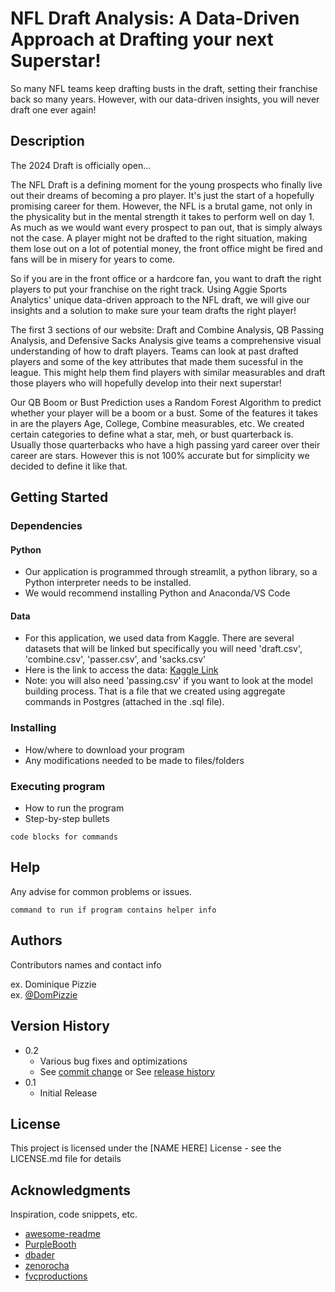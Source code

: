 # NFL Draft Analysis: A Data-Driven Approach at Drafting your next Superstar!

So many NFL teams keep drafting busts in the draft, setting their franchise back so many years. However, with our data-driven insights, you will never draft one ever again!

## Description

The 2024 Draft is officially open...

The NFL Draft is a defining moment for the young prospects who finally live out their dreams of becoming a pro player. It's just the
start of a hopefully promising career for them. However, the NFL is a brutal game, not only in the physicality but in the mental
strength it takes to perform well on day 1. As much as we would want every prospect to pan out, that is simply always not the case.
A player might not be drafted to the right situation, making them lose out on a lot of potential money, the front office
might be fired and fans will be in misery for years to come.
    
So if you are in the front office or a hardcore fan, you want to draft the right players to put your franchise on 
the right track. Using Aggie Sports Analytics' unique data-driven approach to the NFL draft, we will give our insights and a solution
to make sure your team drafts the right player!

The first 3 sections of our website: Draft and Combine Analysis, QB Passing Analysis, and Defensive Sacks Analysis give teams a comprehensive visual understanding of how to draft players.
Teams can look at past drafted players and some of the key attributes that made them sucessful in the league. This might help them find players with similar measurables and draft those players who will hopefully develop into their next superstar!

Our QB Boom or Bust Prediction uses a Random Forest Algorithm to predict whether your player will be a boom or a bust. Some of the features it takes in are the players Age, College, Combine measurables, etc. We created certain categories to define what a star, meh, or bust quarterback is. Usually those quarterbacks who have a high passing yard career over their career are stars. However this is not 100% accurate but for simplicity we decided to define it like that.

## Getting Started

### Dependencies

#### Python
* Our application is programmed through streamlit, a python library, so a Python interpreter needs to be installed.
* We would recommend installing Python and Anaconda/VS Code

#### Data
* For this application, we used data from Kaggle. There are several datasets that will be linked but specifically you will need 'draft.csv', 'combine.csv', 'passer.csv', and 'sacks.csv'
* Here is the link to access the data: [Kaggle Link](https://www.kaggle.com/datasets/toddsteussie/nfl-play-statistics-dataset-2004-to-present)
* Note: you will also need 'passing.csv' if you want to look at the model building process. That is a file that we created using aggregate commands in Postgres (attached in the .sql file).

### Installing

* How/where to download your program
* Any modifications needed to be made to files/folders

### Executing program

* How to run the program
* Step-by-step bullets
```
code blocks for commands
```

## Help

Any advise for common problems or issues.
```
command to run if program contains helper info
```

## Authors

Contributors names and contact info

ex. Dominique Pizzie  
ex. [@DomPizzie](https://twitter.com/dompizzie)

## Version History

* 0.2
    * Various bug fixes and optimizations
    * See [commit change]() or See [release history]()
* 0.1
    * Initial Release

## License

This project is licensed under the [NAME HERE] License - see the LICENSE.md file for details

## Acknowledgments

Inspiration, code snippets, etc.
* [awesome-readme](https://github.com/matiassingers/awesome-readme)
* [PurpleBooth](https://gist.github.com/PurpleBooth/109311bb0361f32d87a2)
* [dbader](https://github.com/dbader/readme-template)
* [zenorocha](https://gist.github.com/zenorocha/4526327)
* [fvcproductions](https://gist.github.com/fvcproductions/1bfc2d4aecb01a834b46)
